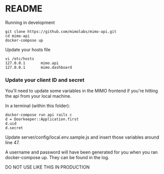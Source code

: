 # README

Running in development

```
git clone https://github.com/mimolabs/mimo-api.git
cd mimo-api
docker-compose up
```

Update your hosts file

```
vi /etc/hosts
127.0.0.1       mimo.api
127.0.0.1       mimo.dashboard
```

### Update your client ID and secret

You'll need to update some variables in the MIMO frontend if you're hitting the api from your local machine.

In a terminal (within this folder):

```
docker-compose run api rails c
d = Doorkeeper::Application.first
d.uid
d.secret
```

Update server/config/local.env.sample.js and insert those variables around line 47.

A username and password will have been generated for you when you ran docker-compose up. They can be found in the log.

DO NOT USE LIKE THIS IN PRODUCTION
